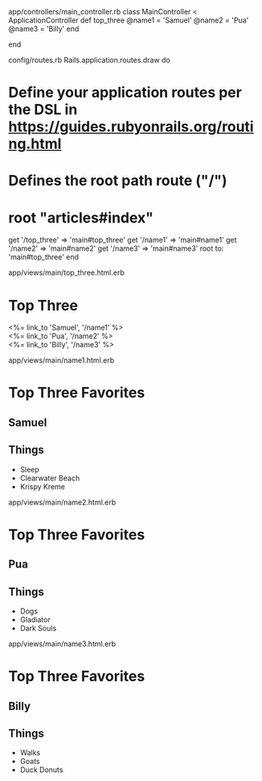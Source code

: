 <!-- Routes, Views, Controllers Challenge -->
app/controllers/main_controller.rb
class MainController < ApplicationController
    def top_three
        @name1 = 'Samuel'
        @name2 = 'Pua'
        @name3 = 'Billy'
    end

end

config/routes.rb
Rails.application.routes.draw do
  # Define your application routes per the DSL in https://guides.rubyonrails.org/routing.html

  # Defines the root path route ("/")
  # root "articles#index"
  get '/top_three' => 'main#top_three'
  get '/name1' => 'main#name1'
  get '/name2' => 'main#name2'
  get '/name3' => 'main#name3'
  root to: 'main#top_three'
end

app/views/main/top_three.html.erb
<h1> Top Three </h1>

<%= link_to 'Samuel', '/name1' %>
</br>
<%= link_to 'Pua', '/name2' %>
</br>
<%= link_to 'Billy', '/name3' %>

app/views/main/name1.html.erb
<h1> Top Three Favorites </h1>
<h2>Samuel</h2>

<h2>Things</h2>
<ul>
    <li>Sleep</li>
    <li>Clearwater Beach</li>
    <li>Krispy Kreme</li>
</ul>

app/views/main/name2.html.erb
<h1> Top Three Favorites </h1>
<h2>Pua</h2>

<h2>Things</h2>
<ul>
    <li>Dogs</li>
    <li>Gladiator</li>
    <li>Dark Souls</li>
</ul>

app/views/main/name3.html.erb
<h1> Top Three Favorites </h1>
<h2>Billy</h2>

<h2>Things</h2>
<ul>
    <li>Walks</li>
    <li>Goats</li>
    <li>Duck Donuts</li>
</ul>

<!-- Params Challenge -->
